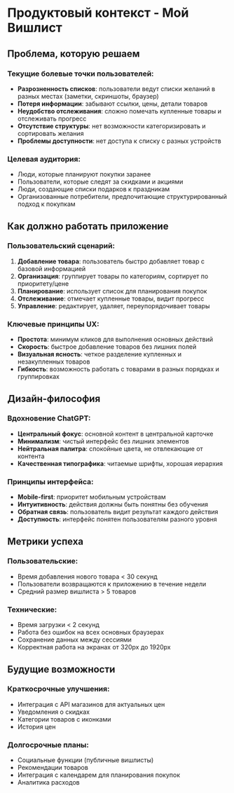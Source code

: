 # Продуктовый контекст - Мой Вишлист

## Проблема, которую решаем

### Текущие болевые точки пользователей:
- **Разрозненность списков**: пользователи ведут списки желаний в разных местах (заметки, скриншоты, браузер)
- **Потеря информации**: забывают ссылки, цены, детали товаров
- **Неудобство отслеживания**: сложно помечать купленные товары и отслеживать прогресс
- **Отсутствие структуры**: нет возможности категоризировать и сортировать желания
- **Проблемы доступности**: нет доступа к списку с разных устройств

### Целевая аудитория:
- Люди, которые планируют покупки заранее
- Пользователи, которые следят за скидками и акциями
- Люди, создающие списки подарков к праздникам
- Организованные потребители, предпочитающие структурированный подход к покупкам

## Как должно работать приложение

### Пользовательский сценарий:
1. **Добавление товара**: пользователь быстро добавляет товар с базовой информацией
2. **Организация**: группирует товары по категориям, сортирует по приоритету/цене
3. **Планирование**: использует список для планирования покупок
4. **Отслеживание**: отмечает купленные товары, видит прогресс
5. **Управление**: редактирует, удаляет, переупорядочивает товары

### Ключевые принципы UX:
- **Простота**: минимум кликов для выполнения основных действий
- **Скорость**: быстрое добавление товаров без лишних полей
- **Визуальная ясность**: четкое разделение купленных и незакупленных товаров
- **Гибкость**: возможность работать с товарами в разных порядках и группировках

## Дизайн-философия

### Вдохновение ChatGPT:
- **Центральный фокус**: основной контент в центральной карточке
- **Минимализм**: чистый интерфейс без лишних элементов
- **Нейтральная палитра**: спокойные цвета, не отвлекающие от контента
- **Качественная типографика**: читаемые шрифты, хорошая иерархия

### Принципы интерфейса:
- **Mobile-first**: приоритет мобильным устройствам
- **Интуитивность**: действия должны быть понятны без обучения
- **Обратная связь**: пользователь видит результат каждого действия
- **Доступность**: интерфейс понятен пользователям разного уровня

## Метрики успеха

### Пользовательские:
- Время добавления нового товара < 30 секунд
- Пользователи возвращаются к приложению в течение недели
- Средний размер вишлиста > 5 товаров

### Технические:
- Время загрузки < 2 секунд
- Работа без ошибок на всех основных браузерах
- Сохранение данных между сессиями
- Корректная работа на экранах от 320px до 1920px

## Будущие возможности

### Краткосрочные улучшения:
- Интеграция с API магазинов для актуальных цен
- Уведомления о скидках
- Категории товаров с иконками
- История цен

### Долгосрочные планы:
- Социальные функции (публичные вишлисты)
- Рекомендации товаров
- Интеграция с календарем для планирования покупок
- Аналитика расходов 
